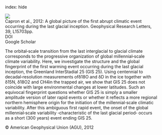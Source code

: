index: hide

<div class="Citation">
    <div class="Citation-thumb CitationThumb-linked"  data-href="https://doi.org/10.1029/2012gl052656">
      <img src="https://static.claimspace.cloud/climate-study-static/refs/thumbs/5/Capron_et_al_2012-thumb.png" />
    </div>

  <div class="Citation-body">
    <div class="Citation-text">Capron et al., 2012: A global picture of the first abrupt climatic event occurring during the last glacial inception. <span class="Article-journal">Geophysical Research Letters, </span><span class="Article-volume">39, </span>L15703pp.</div>
    <div class="Citation-links">
      <div class="CitationLink" data-href="https://doi.org/10.1029/2012gl052656">
        <div class="CitationLink-icon CitationLink-Doi"></div>
        <div class="CitationLink-text">DOI</div>
      </div>
      <div class="CitationLink" data-href="https://scholar.google.com/scholar?q=10.1029/2012gl052656">
        <div class="CitationLink-icon CitationLink-Scholar"></div>
        <div class="CitationLink-text">Google Scholar</div>
      </div>
    </div>
  </div>
</div>

The orbital‐scale transition from the last interglacial to glacial climate corresponds to the progressive organization of global millennial‐scale climate variability. Here, we investigate the structure and the global fingerprint of the first warming event occurring during the last glacial inception, the Greenland InterStadial 25 (GIS 25). Using centennial to decadal‐resolution measurements ofδ18O and δD in the ice together with δ15N, δ18O2 and CH4in the trapped air, we show that GIS 25 does not coincide with large environmental changes at lower latitudes. Such an equivocal fingerprint questions whether GIS 25 is simply a smaller amplitude version of later rapid events or whether it reflects a more regional northern hemisphere origin for the initiation of the millennial‐scale climatic variability. After this ambiguous first rapid event, the onset of the global millennial‐scale variability ‐characteristic of the last glacial period‐ occurs as a short (300 years) event ending GIS 25.

<div class="Citation-copy">
&copy; American Geophysical Union (AGU), 2012
</div>